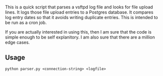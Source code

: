 This is a quick script that parses a vsftpd log file and looks for file upload lines. It logs those file upload entries to a Postgres database. It compares log entry dates so that it avoids writing duplicate entries. This is intended to be run as a cron job.

If you are actually interested in using this, then I am sure that the code is simple enough to be self explanitory. I am also sure that there are a million edge cases.

## Usage

```
python parser.py <connection-string> <logfile>
```